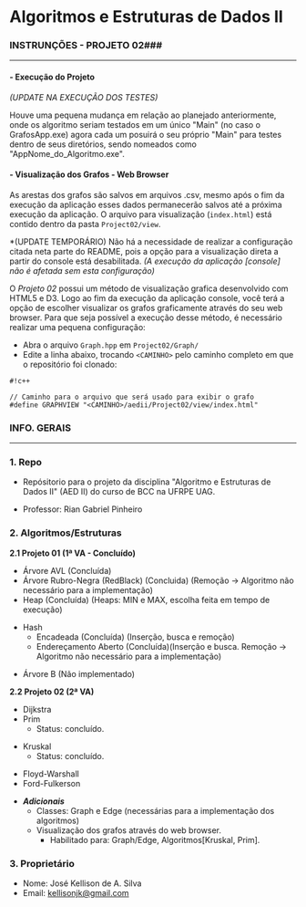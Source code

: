 # Algoritmos e Estruturas de Dados II #

### INSTRUNÇÕES - PROJETO 02###
-----------------------

#### - Execução do Projeto ####

*(UPDATE NA EXECUÇÃO DOS TESTES)*

Houve uma pequena mudança em relação ao planejado anteriormente, onde os algoritmo seriam testados em um único "Main" (no caso o GrafosApp.exe)
agora cada um posuirá o seu próprio "Main" para testes dentro de seus diretórios, sendo nomeados como "AppNome_do_Algoritmo.exe".

#### - Visualização dos Grafos - Web Browser ####

As arestas dos grafos são salvos em arquivos .csv, mesmo após o fim da execução da aplicação esses dados permanecerão 
salvos até a próxima execução da aplicação. O arquivo para visualização (`index.html`) está contido dentro da pasta `Project02/view`.

*(UPDATE TEMPORÁRIO) Não há a necessidade de realizar a configuração citada neta parte do README, pois a opção para a visualização 
direta a partir do console está desabilitada.
*(A execução da aplicação [console] não é afetada sem esta configuração)*

O *Projeto 02* possui um método de visualização grafica desenvolvido com HTML5 e D3. Logo ao fim da execução da aplicação console, você terá a opção de escolher visualizar os 
grafos graficamente através do seu web browser. Para que seja possível a execução desse método, é necessário realizar uma pequena configuração:

* Abra o arquivo `Graph.hpp` em `Project02/Graph/` 
* Edite a linha abaixo, trocando `<CAMINHO>` pelo caminho completo em que o repositório foi clonado:

```
#!c++

// Caminho para o arquivo que será usado para exibir o grafo
#define GRAPHVIEW "<CAMINHO>/aedii/Project02/view/index.html"

```

### INFO. GERAIS ###
-----------------------

### 1. Repo ###

* Repósitorio para o projeto da disciplina "Algoritmo e Estruturas de Dados II" (AED II) do curso de BCC na UFRPE UAG.

* Professor: Rian Gabriel Pinheiro

### 2. Algoritmos/Estruturas

**2.1 Projeto 01 (1ª VA - Concluído)**

* Árvore AVL (Concluída)
* Árvore Rubro-Negra (RedBlack) (Concluida) (Remoção -> Algoritmo não necessário para a implementação)
* Heap (Concluída) (Heaps: MIN e MAX, escolha feita em tempo de execução)
+ Hash
    *  Encadeada (Concluída) (Inserção, busca e remoção)
    *  Endereçamento Aberto (Concluída)(Inserção e busca. Remoção -> Algoritmo não necessário para a implementação)
* Árvore B (Não implementado)

**2.2 Projeto 02 (2ª VA)**

* Dijkstra
* Prim
	* Status: concluído.
+ Kruskal 
	* Status: concluído.
* Floyd-Warshall
* Ford-Fulkerson
+ ***Adicionais***
    * Classes: Graph e Edge (necessárias para a implementação dos algoritmos)
    + Visualização dos grafos através do web browser.
         * Habilitado para: Graph/Edge, Algoritmos[Kruskal, Prim].

### 3. Proprietário ###

* Nome: José Kellison de A. Silva
* Email:  kellisonjk@gmail.com